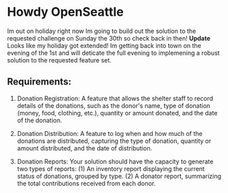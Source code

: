 # Howdy OpenSeattle
Im out on holiday right now Im going to build out the solution to the requested challenge on Sunday the 30th so check back in then!
**Update** Looks like my holiday got extended! Im getting back into town on the evening of the 1st and will deticate the full evening to implemening a robust solution to the requested feature set. 

## Requirements:
1. Donation Registration: A feature that allows the shelter staff to record details of the donations, such as the donor's name, type of donation (money, food, clothing, etc.), quantity or amount donated, and the date of the donation.

2. Donation Distribution: A feature to log when and how much of the donations are distributed, capturing the type of donation, quantity or amount distributed, and the date of distribution.

3. Donation Reports: Your solution should have the capacity to generate two types of reports: (1) An inventory report displaying the current status of donations, grouped by type. (2) A donator report, summarizing the total contributions received from each donor.